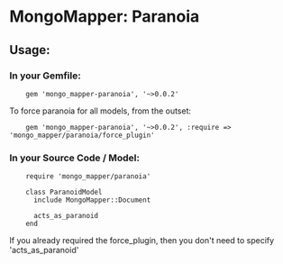 # MongoMapper: Paranoia

## Usage:

### In your Gemfile:

        gem 'mongo_mapper-paranoia', '~>0.0.2'

To force paranoia for all models, from the outset:

        gem 'mongo_mapper-paranoia', '~>0.0.2', :require => 'mongo_mapper/paranoia/force_plugin'

### In your Source Code / Model:

        require 'mongo_mapper/paranoia'

        class ParanoidModel
          include MongoMapper::Document

          acts_as_paranoid
        end

If you already required the force\_plugin, then you don't need to specify 'acts\_as\_paranoid'
